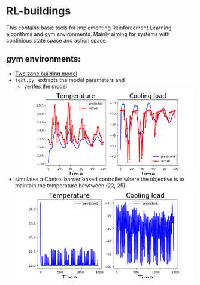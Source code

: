 # RL-buildings

This contains basic tools for implementing Reinforcement Learning algorithms and gym environments. Mainly aiming for systems with continious state space and action space.

## gym environments:
- [Two zone building model](gym_env/two_zone_model.py)
- ```test.py ``` extracts the model parameters and 
  - verifes the model ![Verification](results/validation_plot.png)
 - simulates a Control barrier based controller where the objective is to maintain the temperature bewtween (22, 25)![CBF](results/cbf_plot.png)
